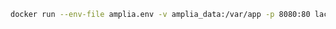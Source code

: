 ﻿```sh
docker run --env-file amplia.env -v amplia_data:/var/app -p 8080:80 lacunasoftware/amplia:4.13
```
